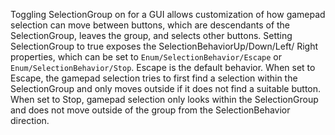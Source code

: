 Toggling SelectionGroup on for a GUI allows customization of how gamepad
selection can move between buttons, which are descendants of the
SelectionGroup, leaves the group, and selects other buttons. Setting
SelectionGroup to true exposes the SelectionBehaviorUp/Down/Left/ Right
properties, which can be set to `Enum/SelectionBehavior/Escape` or
`Enum/SelectionBehavior/Stop`. Escape is the default behavior. When set to
Escape, the gamepad selection tries to first find a selection within the
SelectionGroup and only moves outside if it does not find a suitable
button. When set to Stop, gamepad selection only looks within the
SelectionGroup and does not move outside of the group from the
SelectionBehavior direction.
